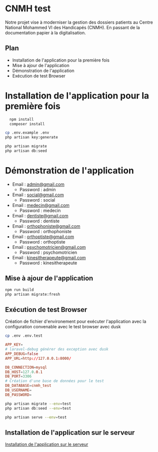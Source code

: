 # CNMH test

Notre projet vise à moderniser la gestion des dossiers patients au Centre National Mohammed VI des Handicapés (CNMH). En passant de la documentation papier à la digitalisation.

## Plan

- Installation de l'application pour la première fois
- Mise à ajour de l'application
- Démonstration de l'application 
- Exécution de test Browser

# Installation de l'application pour la première fois

```bash
  npm install
  composer install
```

```bash
cp .env.example .env
php artisan key:generate
```

```bash
php artisan migrate
php artisan db:seed
```

# Démonstration de l'application

- Email : admin@gmail.com
  - Password : admin
- Email : social@gmail.com
  - Password : social
- Email : medecin@gmail.com
  - Password : medecin
- Email : dentiste@gmail.com
  - Password : dentiste
- Email : orthophoniste@gmail.com
  - Password : orthophoniste
- Email : orthoptiste@gmail.com
  - Password : orthoptiste
- Email : psychomotricien@gmail.com
  - Password : psychomotricien
- Email : kinesitherapeute@gmail.com
  - Password : kinesitherapeute


## Mise à ajour de l'application

```bash
npm run build
php artisan migrate:fresh
```

## Exécution de test Browser

Création de fichier d'environement pour exécuter l'application avec la configuration convenable avec le test browser avec dusk


```bash
cp .env .env.test

```

```conf
APP_KEY=
# laravel-debug générer des exception avec dusk
APP_DEBUG=false
APP_URL=http://127.0.0.1:8000/

DB_CONNECTION=mysql
DB_HOST=127.0.0.1
DB_PORT=3306
# Création d'une base de données pour le test
DB_DATABASE=cnmh_test
DB_USERNAME=
DB_PASSWORD=
```

```bash
php artisan migrate --env=test
php artisan db:seed --env=test
```

```bash
php artisan serve --env=test
```

## Installation de l'application sur le serveur

[Installation de l'application sur le serveur](doc/installation-sur-serveur.md)

